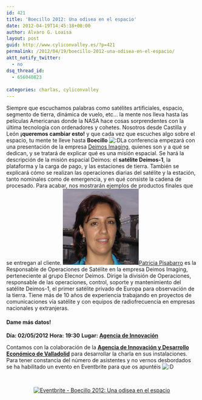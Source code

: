 ```yaml
---
id: 421
title: 'Boecillo 2012: Una odisea en el espacio'
date: 2012-04-19T14:45:18+00:00
author: Alvaro G. Loaisa
layout: post
guid: http://www.cyliconvalley.es/?p=421
permalink: /2012/04/19/boecillo-2012-una-odisea-en-el-espacio/
aktt_notify_twitter:
  - no
dsq_thread_id:
  - 656040823

categories: charlas, cyliconvalley
---
```

Siempre que escuchamos palabras como satélites artificiales, espacio, segmento de tierra, dinámica de vuelo, etc&#8230; la mente nos lleva hasta las películas Americanas donde la NASA hace cosas sorprendentes con la última tecnología con ordenadores y cohetes. Nosotros desde Castilla y León **¡queremos cambiar esto!** y que cada vez que escuches algo sobre el espacio, tu mente te lleve hasta **Boecillo**  <img src="http://www.cyliconvalley.es/wp-includes/images/smilies/icon_biggrin.gif" alt=":D" class="wp-smiley" />La conferencia empezará con una presentación de la empresa <a title="http://www.deimos-space.com/" href="http://www.deimos-space.com/" target="_blank" rel="nofollow">Deimos Imaging</a>, quienes son y a qué se dedican, y se tratará de explicar qué es una misión espacial. Se hará la descripción de la misión espacial Deimos: el **satélite Deimos-1**, la plataforma y la carga de pago, y las estaciones de tierra. También se explicará cómo se realizan las operaciones diarias del satélite y la estación, tanto nominales como de emergencia, y en qué consiste la cadena de procesado. Para acabar, nos mostrarán ejemplos de productos finales que se entregan al cliente. <a title="Patricia Pisabarro" href="http://www.linkedin.com/pub/patricia-pisabarro/11/b4a/7a1" target="_blank"><img class="alignleft size-full wp-image-429" title="3b38609" src="/assets/2012/04/3b38609.jpg" alt="" width="200" height="200" />Patricia Pisabarro</a> es la Responsable de Operaciones de Satélite en la empresa Deimos Imaging, perteneciente al grupo Elecnor Deimos. Dirige la división de Operaciones, responsable de las operaciones, control, soporte y mantenimiento del satélite Deimos-1, el primer satélite privado de Europa para observación de la tierra. Tiene más de 10 años de experiencia trabajando en proyectos de comunicaciones vía satélite y con equipos de radiofrecuencia en empresas nacionales y extranjeras.

<div>
  <h4>
    Dame más datos!
  </h4>
  
  <p>
    <strong>Día: 02/05/2012</strong> <strong>Hora:</strong> <strong>19:30</strong> <strong>Lugar: <strong><a href="http://www.valladolidadelante.es/lang/agencia/?refbol=agencia&refsec=agencia_donde-estamos" target="_blank" rel="nofollow">Agencia de Innovación</a></strong></strong>
  </p>
</div>

<div>
  Contamos con la colaboración de la <strong><a href="http://www.valladolidadelante.es/lang/agencia/?refbol=agencia&refsec=agencia_donde-estamos" target="_blank" rel="nofollow">Agencia de Innovación y Desarrollo Económico de Valladolid</a></strong> para desarrollar la charla en sus instalaciones. Para tener constancia del número de asistentes y no vernos desbordados se ha habilitado un evento en Eventbrite para que os apuntéis <img src="http://www.cyliconvalley.es/wp-includes/images/smilies/icon_biggrin.gif" alt=":D" class="wp-smiley" />
</div>

&nbsp;

<div style="text-align: center;">
  <a href="http://www.eventbrite.com/event/3393709677?ref=ebtn" target="_blank" rel="nofollow"><img src="http://www.eventbrite.com/custombutton?eid=3393709677" alt="Eventbrite - Boecillo 2012: Una odisea en el espacio" /></a>
</div>